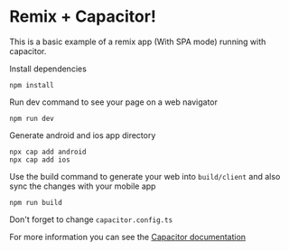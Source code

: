 # Remix + Capacitor!

This is a basic example of a remix app (With SPA mode) running with capacitor.

Install dependencies

```
npm install
```

Run dev command to see your page on a web navigator

```
npm run dev
```

Generate android and ios app directory

```
npx cap add android
npx cap add ios
```

Use the build command to generate your web into `build/client` and also sync the changes with your mobile app

```
npm run build
```

Don't forget to change `capacitor.config.ts`

For more information you can see the [Capacitor documentation](https://capacitorjs.com/docs/getting-started)
